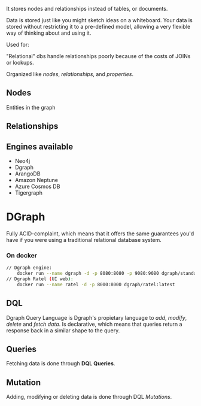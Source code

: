 It stores nodes and relationships instead of tables, or documents.

Data is stored just like you might sketch ideas on a whiteboard. Your data is stored without restricting it to a pre-defined model, allowing a very flexible way of thinking about and using it.

Used for:

"Relational" dbs handle relationships poorly because of the costs of JOINs or lookups.

Organized like *nodes*, *relationships*, and *properties*.

## Nodes
Entities in the graph
## Relationships

## Engines available
- Neo4j
- Dgraph
- ArangoDB
- Amazon Neptune
- Azure Cosmos DB
- Tigergraph

# DGraph
Fully ACID-complaint, which means that it offers the same guarantees you'd have if you were using a traditional relational database system.
### On docker
```bash
// Dgraph engine:
	docker run --name dgraph -d -p 8080:8080 -p 9080:9080 dgraph/standalone:latest
// Dgraph Ratel (UI web):
	docker run --name ratel -d -p 8000:8000 dgraph/ratel:latest

```

## DQL
Dgraph Query Language is Dgraph's propietary language to *add*, *modify*, *delete* and *fetch data*.
Is declarative, which means that queries return a response back in a similar shape to the query.
## Queries
Fetching data is done through **DQL Queries**.
## Mutation
Adding, modifying or deleting data is done through DQL *Mutations*.
